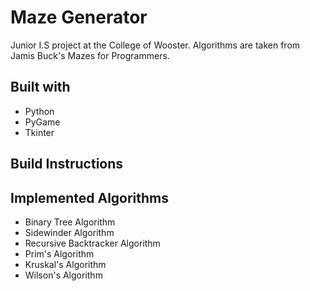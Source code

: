 # Maze Generator
Junior I.S project at the College of Wooster. Algorithms are taken from Jamis Buck's Mazes for Programmers. 

## Built with
* Python
* PyGame
* Tkinter

## Build Instructions

## Implemented Algorithms
* Binary Tree Algorithm
* Sidewinder Algorithm
* Recursive Backtracker Algorithm
* Prim's Algorithm
* Kruskal's Algorithm
* Wilson's Algorithm

